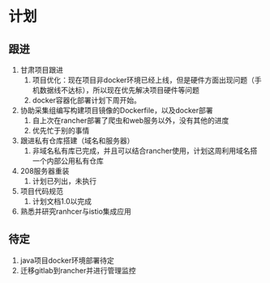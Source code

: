 # 计划

## 跟进

1. 甘肃项目跟进
   1. 项目优化：现在项目非docker环境已经上线，但是硬件方面出现问题（手机数据线不达标），所以现在优先解决项目硬件等问题
   2. docker容器化部署计划下周开始。
2. 协助采集组编写构建项目镜像的Dockerfile，以及docker部署
   1. 自上次在rancher部署了爬虫和web服务以外，没有其他的进度
   2. 优先忙于别的事情
3. 跟进私有仓库搭建（域名和服务器）
   1. 非域名私有库已完成，并且可以结合rancher使用，计划这周利用域名搭一个内部公用私有仓库
4. 208服务器重装
   1. 计划已列出，未执行
5. 项目代码规范
   1. 计划文档1.0以完成
6. 熟悉并研究ranhcer与istio集成应用

## 待定

1. java项目docker环境部署待定
2. 迁移gitlab到rancher并进行管理监控

